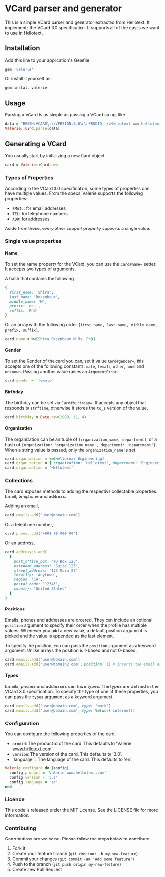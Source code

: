 # VCard parser and generator

This is a simple VCard parser and generator extracted from Hellotext.
It implements the VCard 3.0 specification. It supports all of the cases we want to use in Hellotext.

## Installation

Add this line to your application's Gemfile:

```ruby
gem 'valerie'
```

Or install it yourself as: 

```bash
gem install valerie
```

## Usage

Parsing a VCard is as simple as passing a VCard string, like 

```ruby
data = "BEGIN:VCARD\r\nVERSION:3.0\r\nPRODID:-//Hellotext www.hellotext.com//EN\r\nN:Rosenbaum;Shira;;;\r\nTEL;:+598 00 000 00\r\nEND:VCARD"
Valerie::Card.parse(data)
```

## Generating a VCard

You usually start by initializing a new Card object.

```ruby
card = Valerie::Card.new
```

### Types of Properties

According to the VCard 3.0 specification, some types of properties can have multiple values. From the specs, Valerie supports the following properties:

- `EMAIL`: for email addresses
- `TEL`: for telephone numbers
- `ADR`: for addresses

Aside from these, every other support property supports a single value. 


### Single value properties

#### Name

To set the name property for the VCard, you can use the `Card#name=` setter. It accepts two types of arguments,

A hash that contains the following

```ruby
{
  first_name: 'Shira',
  last_name: 'Rosenbaum',
  middle_name: 'M',
  prefix: 'Ms.',
  suffix: 'PhD'
}
```

Or an array with the following order `[first_name, last_name, middle_name, prefix, suffix]`.

```ruby
card.name = %w[Shira Rosenbaum M Ms. PhD]
```

#### Gender 

To set the Gender of the card you can, set it value `Card#gender=`, this accepts one of the following constants: 
`male`, `female`, `other`, `none` and `unknown`. Passing another value raises an `ArgumentError`.

```ruby
card.gender = 'female'
```

#### Birthday

The birthday can be set via `Card#birthday=`. It accepts any object that responds to `strftime`, otherwise it stores the `to_s` version of the value.

```ruby
card.birthday = Date.new(1999, 11, 4)
```

#### Organization

The organization can be an tuple of `[organization_name, department]`, or a hash of `{organization: 'organization_name', department: 'department'}`.
When a string value is passed, only the `organization_name` is set.

```ruby
card.organization = %w[Hellotext Engineering]
card.organization = { organization: 'Hellotext', department: 'Engineering' }
card.organization = 'Hellotext'
```

### Collections 

The card exposes methods to adding the respective collectable properties. Email, telephone and address.

Adding an email,

```ruby
card.emails.add('user@domain.com')
```

Or a telephone number,

```ruby
card.phones.add('+598 00 000 00')
```

Or an address,

```ruby
card.addresses.add(
  {
    post_office_box: 'PO Box 123',
    extended_address: 'Suite 123',
    street_address: '123 Main St',
    locality: 'Anytown',
    region: 'CA',
    postal_code: '12345',
    country: 'United States'
  }
)
```

#### Positions 

Emails, phones and addresses are ordered. They can include an optional `position` argument 
to specify their order when the profile has multiple values. Whenever you add a new value,
a default position argument is picked and the value is appended as the last element. 

To specify the position, you can pass the `position` argument as a keyword argument. Unlike arrays
the position is 1-based and not 0-based.

```ruby
card.emails.add('user@domain.com')
card.emails.add('user@domain2.com', position: 1) # inserts the email as the first element
```

#### Types

Emails, phones and addresses can have types. The types are defined in the VCard 3.0 specification.
To specify the type of one of these properties, you can pass the `types` argument as a keyword argument.

```ruby
card.emails.add('user@domain.com', type: 'work')
card.emails.add('user@domain.com', type: %w[work internet])
```

### Configuration 

You can configure the following properties of the card. 

- `prodid`: The product id of the card. This defaults to 'Valerie www.hellotext.com'.
- `version`: The version of the card. This defaults to '3.0'.
- `language``: The language of the card. This defaults to 'en'.

```ruby
Valerie.configure do |config|
  config.product = 'Valerie www.hellotext.com'
  config.version = '3.0'
  config.language = 'en'
end
```

### Licence

This code is released under the MIT License. See the LICENSE file for more information.

### Contributing

Contributions are welcome. Please follow the steps below to contribute.

1. Fork it 
2. Create your feature branch (`git checkout -b my-new-feature`)
3. Commit your changes (`git commit -am 'Add some feature'`)
4. Push to the branch (`git push origin my-new-feature`)
5. Create new Pull Request
